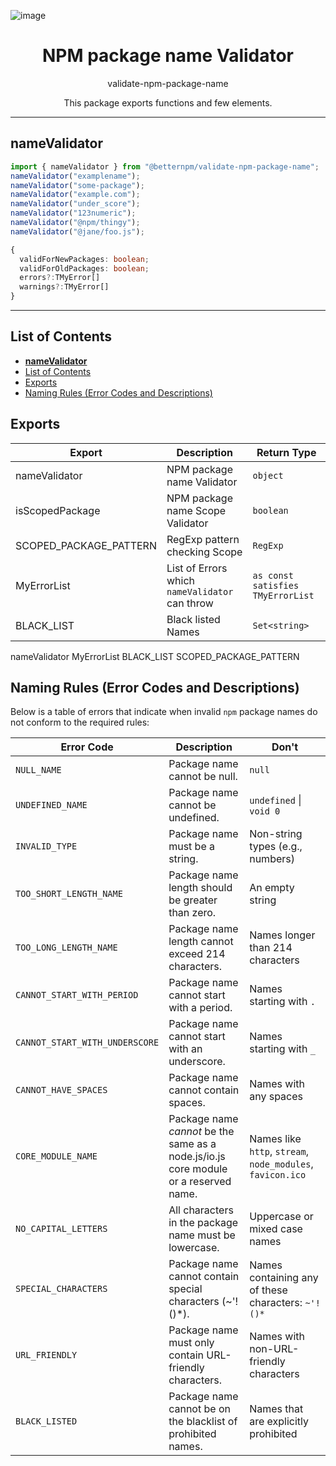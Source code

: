 ![image](https://github.com/user-attachments/assets/985f8c86-4dad-400f-a5fa-16f57d0546d8)

<h1 align="center"> NPM package name Validator</h1>
<p align="center">validate-npm-package-name</p>
<p align="center">This package exports functions and few elements.</p>

<!-- <img alt="Crates.io Size" src="https://img.shields.io/bundlephobia/size/@better/validate-npm-package-name"> -->
<hr/>

## **nameValidator**

```typescript
import { nameValidator } from "@betternpm/validate-npm-package-name";
nameValidator("examplename");
nameValidator("some-package");
nameValidator("example.com");
nameValidator("under_score");
nameValidator("123numeric");
nameValidator("@npm/thingy");
nameValidator("@jane/foo.js");
```

```typescript
{
  validForNewPackages: boolean;
  validForOldPackages: boolean;
  errors?:TMyError[]
  warnings?:TMyError[]
}
```

<hr/>

## List of Contents

- [**nameValidator**](#namevalidator)
- [List of Contents](#list-of-contents)
- [Exports](#exports)
- [Naming Rules (Error Codes and Descriptions)](#naming-rules-error-codes-and-descriptions)

## Exports

| Export                 | Description                                    | Return Type                       |
| ---------------------- | ---------------------------------------------- | --------------------------------- |
| nameValidator          | NPM package name Validator                     | `object`                          |
| isScopedPackage        | NPM package name Scope Validator               | `boolean`                         |
| SCOPED_PACKAGE_PATTERN | RegExp pattern checking Scope                  | `RegExp`                          |
| MyErrorList            | List of Errors which `nameValidator` can throw | `as const satisfies TMyErrorList` |
| BLACK_LIST             | Black listed Names                             | `Set<string>`                     |

nameValidator MyErrorList BLACK_LIST SCOPED_PACKAGE_PATTERN

## Naming Rules (Error Codes and Descriptions)

Below is a table of errors that indicate when invalid `npm` package names do not conform to the required rules:

| Error Code                     | Description                                                                          | Don't                                                      |
| ------------------------------ | ------------------------------------------------------------------------------------ | ---------------------------------------------------------- |
| `NULL_NAME`                    | Package name cannot be null.                                                         | `null`                                                     |
| `UNDEFINED_NAME`               | Package name cannot be undefined.                                                    | `undefined` \| `void 0`                                    |
| `INVALID_TYPE`                 | Package name must be a string.                                                       | Non-string types (e.g., numbers)                           |
| `TOO_SHORT_LENGTH_NAME`        | Package name length should be greater than zero.                                     | An empty string                                            |
| `TOO_LONG_LENGTH_NAME`         | Package name length cannot exceed 214 characters.                                    | Names longer than 214 characters                           |
| `CANNOT_START_WITH_PERIOD`     | Package name cannot start with a period.                                             | Names starting with `.`                                    |
| `CANNOT_START_WITH_UNDERSCORE` | Package name cannot start with an underscore.                                        | Names starting with `_`                                    |
| `CANNOT_HAVE_SPACES`           | Package name cannot contain spaces.                                                  | Names with any spaces                                      |
| `CORE_MODULE_NAME`             | Package name _cannot_ be the same as a node.js/io.js core module or a reserved name. | Names like `http`, `stream`, `node_modules`, `favicon.ico` |
| `NO_CAPITAL_LETTERS`           | All characters in the package name must be lowercase.                                | Uppercase or mixed case names                              |
| `SPECIAL_CHARACTERS`           | Package name cannot contain special characters (~'!()\*).                            | Names containing any of these characters: `~'!()*`         |
| `URL_FRIENDLY`                 | Package name must only contain URL-friendly characters.                              | Names with non-URL-friendly characters                     |
| `BLACK_LISTED`                 | Package name cannot be on the blacklist of prohibited names.                         | Names that are explicitly prohibited                       |
